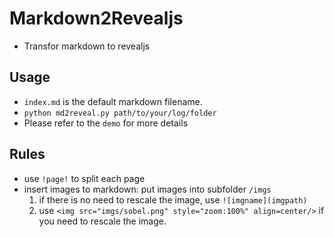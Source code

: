 # Markdown2Revealjs
- Transfor markdown to revealjs
## Usage
- `index.md` is the default markdown filename.
- `python md2reveal.py path/to/your/log/folder`
- Please refer to the  `demo` for more details
## Rules
- use `!page!` to split each page
- insert images to markdown: put images into subfolder `/imgs`
  1. if there is no need to rescale the image, use `![imgname](imgpath)`
  2. use `<img src="imgs/sobel.png" style="zoom:100%" align=center/>` if you need to rescale the image.